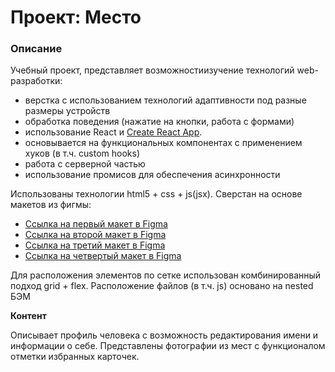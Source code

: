 # Проект: Место

### Описание
Учебный проект, представляет возможностиизучение технологий web-разработки:
* верстка с использованием технологий адаптивности под разные размеры устройств
* обработка поведения (нажатие на кнопки, работа с формами)
* использование React и [Create React App](https://github.com/facebook/create-react-app).
* основывается на функциональных компонентах с применением хуков (в т.ч. custom hooks)
* работа с серверной частью
* использование промисов для обеспечения асинхронности

Использованы технологии html5 + css + js(jsx). Сверстан на основе макетов из фигмы:
* [Ссылка на первый макет в Figma](https://www.figma.com/file/2cn9N9jSkmxD84oJik7xL7/JavaScript.-Sprint-4?node-id=0%3A1)
* [Ссылка на второй макет в Figma](https://www.figma.com/file/bjyvbKKJN2naO0ucURl2Z0/JavaScript.-Sprint-5?node-id=0%3A1&t=Ju2OEGposCLfLhT6-0)
* [Ссылка на третий макет в Figma](https://www.figma.com/file/kRVLKwYG3d1HGLvh7JFWRT/JavaScript.-Sprint-6?node-id=1124%3A2&t=9O3kessUFzfbvxd8-0)
* [Ссылка на четвертый макет в Figma](https://www.figma.com/file/PSdQFRHoxXJFs2FH8IXViF/JavaScript.-Sprint-9?node-id=0-1&t=jzNm3ddZp2cqp0vR-0)

Для расположения элементов по сетке использован комбинированный подход grid + flex. Расположение файлов (в т.ч. js) основано на nested БЭМ

**Контент**

Описывает профиль человека с возможность редактирования имени и информации о себе. Представлены фотографии из мест с функционалом отметки избранных карточек.
